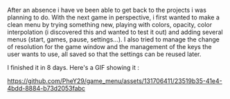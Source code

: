 After an absence i have ve been able to get back to the projects i was planning to do. With the next game in perspective, i first wanted to make a clean menu by trying something new, playing with colors, opacity, color interpolation (i discovered this and wanted to test it out) and adding several menus (start, games, pause, settings...). I also tried to manage the change of resolution for the game window and the management of the keys the user wants to use, all saved so that the settings can be reused later.

I finished it in 8 days.
Here's a GIF showing it :

https://github.com/PheY29/game_menu/assets/131706411/23519b35-41e4-4bdd-8884-b73d2053fabc

